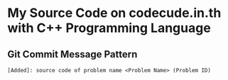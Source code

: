 # My Source Code on codecude.in.th with C++ Programming Language

## Git Commit Message Pattern

`[Added]: source code of problem name <Problem Name> (Problem ID)`

